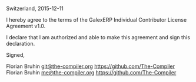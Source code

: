 Switzerland, 2015-12-11

I hereby agree to the terms of the GalexERP Individual Contributor License
Agreement v1.0.

I declare that I am authorized and able to make this agreement and sign this
declaration.

Signed,

Florian Bruhin git@the-compiler.org https://github.com/The-Compiler
Florian Bruhin me@the-compiler.org https://github.com/The-Compiler
